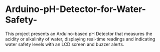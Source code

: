 # Arduino-pH-Detector-for-Water-Safety-
This project presents an Arduino-based pH Detector that measures the acidity or alkalinity of water, displaying real-time readings and indicating water safety levels with an LCD screen and buzzer alerts.
